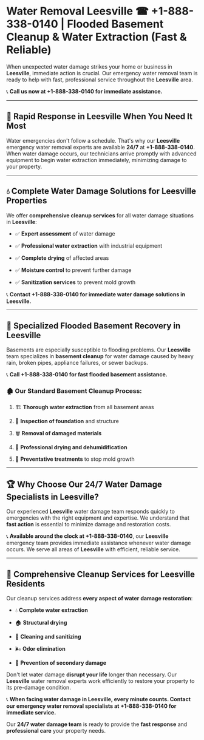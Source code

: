 # Water Removal Leesville ☎ +1-888-338-0140 | Flooded Basement Cleanup & Water Extraction (Fast & Reliable)

When unexpected water damage strikes your home or business in **Leesville**, immediate action is crucial. Our emergency water removal team is ready to help with fast, professional service throughout the **Leesville** area. 

📞 **Call us now at +1-888-338-0140 for immediate assistance.**
---
## 🚀 Rapid Response in Leesville When You Need It Most
Water emergencies don't follow a schedule. That's why our **Leesville** emergency water removal experts are available **24/7** at **+1-888-338-0140**. When water damage occurs, our technicians arrive promptly with advanced equipment to begin water extraction immediately, minimizing damage to your property.
---
## 💧 Complete Water Damage Solutions for Leesville Properties
We offer **comprehensive cleanup services** for all water damage situations in **Leesville**:
- ✅ **Expert assessment** of water damage  
- ✅ **Professional water extraction** with industrial equipment  
- ✅ **Complete drying** of affected areas  
- ✅ **Moisture control** to prevent further damage  
- ✅ **Sanitization services** to prevent mold growth  
📞 **Contact +1-888-338-0140 for immediate water damage solutions in Leesville.**
---
## 🌊 Specialized Flooded Basement Recovery in Leesville
Basements are especially susceptible to flooding problems. Our **Leesville** team specializes in **basement cleanup** for water damage caused by heavy rain, broken pipes, appliance failures, or sewer backups. 
📞 **Call +1-888-338-0140 for fast flooded basement assistance.**
### 🏚️ Our Standard Basement Cleanup Process:
1. 🏗️ **Thorough water extraction** from all basement areas  
2. 🔎 **Inspection of foundation** and structure  
3. 🗑️ **Removal of damaged materials**  
4. 💨 **Professional drying and dehumidification**  
5. 🚫 **Preventative treatments** to stop mold growth  
---
## 🏆 Why Choose Our 24/7 Water Damage Specialists in Leesville?
Our experienced **Leesville** water damage team responds quickly to emergencies with the right equipment and expertise. We understand that **fast action** is essential to minimize damage and restoration costs.
📞 **Available around the clock at +1-888-338-0140**, our **Leesville** emergency team provides immediate assistance whenever water damage occurs. We serve all areas of **Leesville** with efficient, reliable service.
---
## 🧹 Comprehensive Cleanup Services for Leesville Residents
Our cleanup services address **every aspect of water damage restoration**:
- 💧 **Complete water extraction**  
- 🏠 **Structural drying**  
- 🧼 **Cleaning and sanitizing**  
- 🌬️ **Odor elimination**  
- 🚫 **Prevention of secondary damage**  
Don't let water damage **disrupt your life** longer than necessary. Our **Leesville** water removal experts work efficiently to restore your property to its pre-damage condition.
📞 **When facing water damage in Leesville, every minute counts. Contact our emergency water removal specialists at +1-888-338-0140 for immediate service.**
Our **24/7 water damage team** is ready to provide the **fast response** and **professional care** your property needs.
